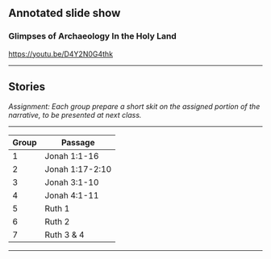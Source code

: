 

## Annotated slide show
### Glimpses of Archaeology In the Holy Land



<https://youtu.be/D4Y2N0G4thk>

---

## Stories

*Assignment: Each group prepare a short skit on the assigned portion of the narrative, to be presented at next class.*

----------

| Group | Passage |
|-------|--------------|
| 1 | Jonah 1:1-16 |
| 2 | Jonah 1:17-2:10 |
| 3 | Jonah 3:1-10|
| 4 | Jonah 4:1-11|
| 5 | Ruth 1 |
| 6 | Ruth 2|
| 7 | Ruth 3 & 4|

---
